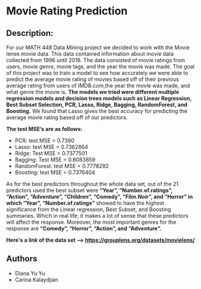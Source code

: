 # Movie Rating Prediction

Description:
---
For our MATH 448 Data Mining project we decided to work with the Movie lense movie data. 
This data contained information about movie data collected from 1996 until 2018. 
The data consisted of movie ratings from users, movie genre, movie tags, and the year the movie was made. 
The goal of this project was to train a model to see how accurately we were able to predict the average movie rating of movies based off of their previous average rating from users of IMDB.com,the year the movie was made, and what genre the movie is. 
**The models we tried were different multiple regression models and decision trees models such as Linear Regression, Best Subset Selection, PCR, Lasso, Ridge, Bagging, RandomForest, and Boosting.** 
We found that Lasso gives the best accuracy for predicting the average movie rating based off of our predictors. 

**The test MSE’s are as follows:**
* PCR: test MSE = 0.7390
* Lasso: test MSE = 0.7362864
* Ridge: Test MSE = 0.7377501
* Bagging: Test MSE = 0.8083859 
* RandomForest: test MSE = 0.7778292
* Boosting: test MSE = 0.7376404


As for the best predictors throughout the whole data set, out of the 21 predictors used
the best subset were **“Year”, “Number.of.ratings”, “Action”, “Adventure”, “Children”,
“Comedy”, “Film.Noir”, and “Horror” in which “Year”, “Number.of.ratings”** showed to have
the highest significance from the Linear regression, Best Subset, and Boosting summaries.
Which in real life, it makes a lot of sense that these predictors will affect the response.
Moreover, the most important genres for the response are **“Comedy”, “Horror”,
“Action”, and “Adventure”.**


**Here's a link of the data set --> 
https://grouplens.org/datasets/movielens/**

Authors
-------------
* Diana Yu Yu
* Carina Kalaydjian
